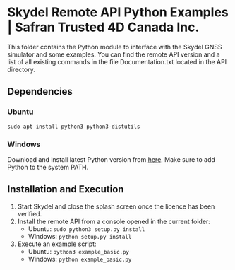 # Skydel Remote API Python Examples | Safran Trusted 4D Canada Inc.

This folder contains the Python module to interface with the Skydel GNSS simulator and some examples. You can find the remote API version and a list of all existing commands in the file Documentation.txt located in the API directory.

## Dependencies

### Ubuntu
```
sudo apt install python3 python3-distutils
```

### Windows
Download and install latest Python version from [here](https://www.python.org/downloads/). Make sure to add Python to the system PATH.

## Installation and Execution

1. Start Skydel and close the splash screen once the licence has been verified.
2. Install the remote API from a console opened in the current folder:
    - Ubuntu: `sudo python3 setup.py install`
    - Windows: `python setup.py install` 
3. Execute an example script:
    - Ubuntu: `python3 example_basic.py`
    - Windows: `python example_basic.py` 
